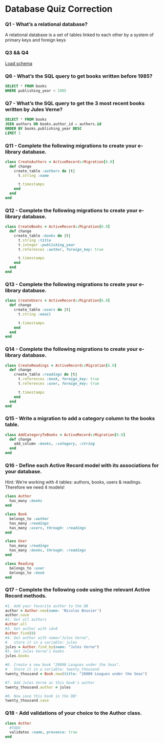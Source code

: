# Database Quiz Correction

### Q1 - What’s a relational database?

A relational database is a set of tables linked to each other by a system of primary keys and foreign keys

### Q3 && Q4

[Load schema](schema.xml)

### Q6 - What’s the SQL query to get books written before 1985?

```sql
SELECT * FROM books
WHERE publishing_year < 1985
```

### Q7 - What’s the SQL query to get the 3 most recent books written by Jules Verne?

```sql
SELECT * FROM books
JOIN authors ON books.author_id = authors.id
ORDER BY books.publishing_year DESC
LIMIT 3
```

### Q11 - Complete the following migrations to create your e-library database.


```ruby
class CreateAuthors < ActiveRecord::Migration[6.0]
  def change
    create_table :authors do |t|
      t.string :name

      t.timestamps
    end
  end
end
```

### Q12 - Complete the following migrations to create your e-library database.

```ruby
class CreateBooks < ActiveRecord::Migration[6.0]
  def change
    create_table :books do |t|
      t.string :title
      t.integer :publishing_year
      t.references :author, foreign_key: true

      t.timestamps
    end
  end
end

```

### Q13 - Complete the following migrations to create your e-library database.

```ruby
class CreateUsers < ActiveRecord::Migration[6.0]
  def change
    create_table :users do |t|
      t.string :email

      t.timestamps
    end
  end
end
```

### Q14 - Complete the following migrations to create your e-library database.


```ruby
class CreateReadings < ActiveRecord::Migration[6.0]
  def change
    create_table :readings do |t|
      t.references :book, foreign_key: true
      t.references :user, foreign_key: true

      t.timestamps
    end
  end
end
```

### Q15 - Write a migration to add a category column to the books table.

```ruby
class AddCategoryToBooks < ActiveRecord::Migration[6.0]
  def change
    add_column :books, :category, :string
  end
end

```

### Q16 - Define each Active Record model with its associations for your database.
Hint: We’re working with 4 tables: authors, books, users & readings. Therefore we need 4 models!

```ruby
class Author
  has_many :books
end

class Book
  belongs_to :author
  has_many :readings
  has_many :users, through: :readings
end

class User
  has_many :readings
  has_many :books, through: :readings
end

class Reading
  belongs_to :user
  belongs_to :book
end
```

### Q17 - Complete the following code using the relevant Active Record methods.


```ruby
#1. Add your favorite author to the DB
author = Author.new(name: 'Nicolas Bouvier')
author.save
#2. Get all authors
Author.all
#3. Get author with id=8
Author.find(8)
#4. Get author with name="Jules Verne",
#   store it in a variable: jules
jules = Author.find_by(name: "Jules Verne")
#5. Get Jules Verne's books
jules.books

#6. Create a new book "20000 Leagues under the Seas".
#   Store it in a variable: twenty_thousand
twenty_thousand = Book.new(title: "20000 Leagues under the Seas")

#7. Add Jules Verne as this book's author
twenty_thousand.author = jules

#8. Now save this book in the DB!
twenty_thousand.save
```

### Q18 - Add validations of your choice to the Author class.

```ruby
class Author
  #TODO
  validates :name, presence: true
end
```
